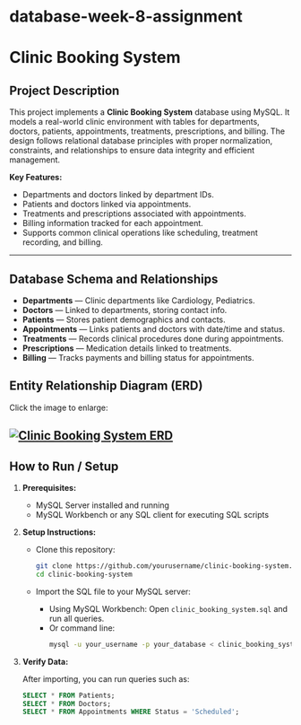 # database-week-8-assignment
# Clinic Booking System

## Project Description

This project implements a **Clinic Booking System** database using MySQL. It models a real-world clinic environment with tables for departments, doctors, patients, appointments, treatments, prescriptions, and billing. The design follows relational database principles with proper normalization, constraints, and relationships to ensure data integrity and efficient management.

**Key Features:**
- Departments and doctors linked by department IDs.
- Patients and doctors linked via appointments.
- Treatments and prescriptions associated with appointments.
- Billing information tracked for each appointment.
- Supports common clinical operations like scheduling, treatment recording, and billing.

---

## Database Schema and Relationships

- **Departments** — Clinic departments like Cardiology, Pediatrics.
- **Doctors** — Linked to departments, storing contact info.
- **Patients** — Stores patient demographics and contacts.
- **Appointments** — Links patients and doctors with date/time and status.
- **Treatments** — Records clinical procedures done during appointments.
- **Prescriptions** — Medication details linked to treatments.
- **Billing** — Tracks payments and billing status for appointments.

## Entity Relationship Diagram (ERD)

Click the image to enlarge:

[![Clinic Booking System ERD](images/ClinicBookingERD.png)](images/ClinicBookingERD.png)
---

## How to Run / Setup

1. **Prerequisites:**
   - MySQL Server installed and running
   - MySQL Workbench or any SQL client for executing SQL scripts

2. **Setup Instructions:**

   - Clone this repository:
     ```bash
     git clone https://github.com/yourusername/clinic-booking-system.git
     cd clinic-booking-system
     ```

   - Import the SQL file to your MySQL server:
     - Using MySQL Workbench: Open `clinic_booking_system.sql` and run all queries.
     - Or command line:
       ```bash
       mysql -u your_username -p your_database < clinic_booking_system.sql
       ```

3. **Verify Data:**

   After importing, you can run queries such as:
   ```sql
   SELECT * FROM Patients;
   SELECT * FROM Doctors;
   SELECT * FROM Appointments WHERE Status = 'Scheduled';
